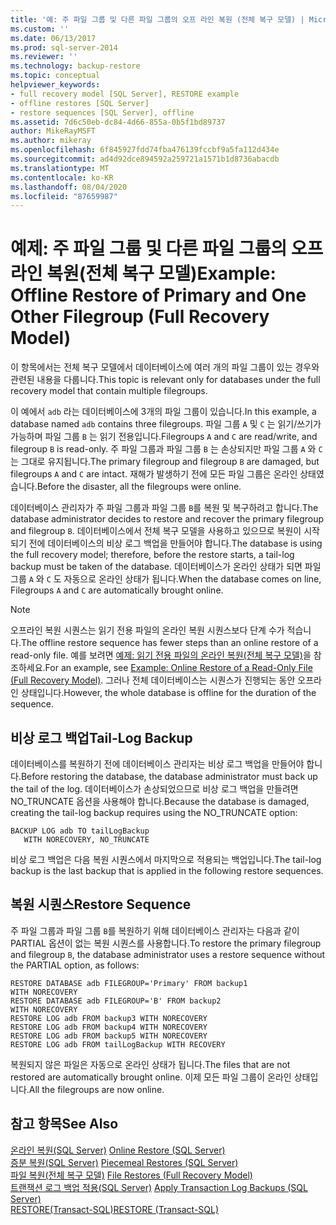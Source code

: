 ```yaml
---
title: '예: 주 파일 그룹 및 다른 파일 그룹의 오프 라인 복원 (전체 복구 모델) | Microsoft Docs'
ms.custom: ''
ms.date: 06/13/2017
ms.prod: sql-server-2014
ms.reviewer: ''
ms.technology: backup-restore
ms.topic: conceptual
helpviewer_keywords:
- full recovery model [SQL Server], RESTORE example
- offline restores [SQL Server]
- restore sequences [SQL Server], offline
ms.assetid: 7d6c50eb-dc84-4d66-855a-0b5f1bd89737
author: MikeRayMSFT
ms.author: mikeray
ms.openlocfilehash: 6f845927fdd74fba476139fccbf9a5fa112d434e
ms.sourcegitcommit: ad4d92dce894592a259721a1571b1d8736abacdb
ms.translationtype: MT
ms.contentlocale: ko-KR
ms.lasthandoff: 08/04/2020
ms.locfileid: "87659987"
---
```

# <a name="example-offline-restore-of-primary-and-one-other-filegroup-full-recovery-model"></a><span data-ttu-id="c59e2-102">예제: 주 파일 그룹 및 다른 파일 그룹의 오프라인 복원(전체 복구 모델)</span><span class="sxs-lookup"><span data-stu-id="c59e2-102">Example: Offline Restore of Primary and One Other Filegroup (Full Recovery Model)</span></span>
  <span data-ttu-id="c59e2-103">이 항목에서는 전체 복구 모델에서 데이터베이스에 여러 개의 파일 그룹이 있는 경우와 관련된 내용을 다룹니다.</span><span class="sxs-lookup"><span data-stu-id="c59e2-103">This topic is relevant only for databases under the full recovery model that contain multiple filegroups.</span></span>  
  
 <span data-ttu-id="c59e2-104">이 예에서 `adb` 라는 데이터베이스에 3개의 파일 그룹이 있습니다.</span><span class="sxs-lookup"><span data-stu-id="c59e2-104">In this example, a database named `adb` contains three filegroups.</span></span> <span data-ttu-id="c59e2-105">파일 그룹 `A` 및 `C` 는 읽기/쓰기가 가능하며 파일 그룹 `B` 는 읽기 전용입니다.</span><span class="sxs-lookup"><span data-stu-id="c59e2-105">Filegroups `A` and `C` are read/write, and filegroup `B` is read-only.</span></span> <span data-ttu-id="c59e2-106">주 파일 그룹과 파일 그룹 `B` 는 손상되지만 파일 그룹 `A` 와 `C` 는 그대로 유지됩니다.</span><span class="sxs-lookup"><span data-stu-id="c59e2-106">The primary filegroup and filegroup `B` are damaged, but filegroups `A` and `C` are intact.</span></span> <span data-ttu-id="c59e2-107">재해가 발생하기 전에 모든 파일 그룹은 온라인 상태였습니다.</span><span class="sxs-lookup"><span data-stu-id="c59e2-107">Before the disaster, all the filegroups were online.</span></span>  
  
 <span data-ttu-id="c59e2-108">데이터베이스 관리자가 주 파일 그룹과 파일 그룹 `B`를 복원 및 복구하려고 합니다.</span><span class="sxs-lookup"><span data-stu-id="c59e2-108">The database administrator decides to restore and recover the primary filegroup and filegroup `B`.</span></span> <span data-ttu-id="c59e2-109">데이터베이스에서 전체 복구 모델을 사용하고 있으므로 복원이 시작되기 전에 데이터베이스의 비상 로그 백업을 만들어야 합니다.</span><span class="sxs-lookup"><span data-stu-id="c59e2-109">The database is using the full recovery model; therefore, before the restore starts, a tail-log backup must be taken of the database.</span></span> <span data-ttu-id="c59e2-110">데이터베이스가 온라인 상태가 되면 파일 그룹 `A` 와 `C` 도 자동으로 온라인 상태가 됩니다.</span><span class="sxs-lookup"><span data-stu-id="c59e2-110">When the database comes on line, Filegroups `A` and `C` are automatically brought online.</span></span>  
  
> [!NOTE]  
>  <span data-ttu-id="c59e2-111">오프라인 복원 시퀀스는 읽기 전용 파일의 온라인 복원 시퀀스보다 단계 수가 적습니다.</span><span class="sxs-lookup"><span data-stu-id="c59e2-111">The offline restore sequence has fewer steps than an online restore of a read-only file.</span></span> <span data-ttu-id="c59e2-112">예를 보려면 [예제: 읽기 전용 파일의 온라인 복원&#40;전체 복구 모델&#41;](example-online-restore-of-a-read-only-file-full-recovery-model.md)을 참조하세요.</span><span class="sxs-lookup"><span data-stu-id="c59e2-112">For an example, see [Example: Online Restore of a Read-Only File &#40;Full Recovery Model&#41;](example-online-restore-of-a-read-only-file-full-recovery-model.md).</span></span> <span data-ttu-id="c59e2-113">그러나 전체 데이터베이스는 시퀀스가 진행되는 동안 오프라인 상태입니다.</span><span class="sxs-lookup"><span data-stu-id="c59e2-113">However, the whole database is offline for the duration of the sequence.</span></span>  
  
## <a name="tail-log-backup"></a><span data-ttu-id="c59e2-114">비상 로그 백업</span><span class="sxs-lookup"><span data-stu-id="c59e2-114">Tail-Log Backup</span></span>  
 <span data-ttu-id="c59e2-115">데이터베이스를 복원하기 전에 데이터베이스 관리자는 비상 로그 백업을 만들어야 합니다.</span><span class="sxs-lookup"><span data-stu-id="c59e2-115">Before restoring the database, the database administrator must back up the tail of the log.</span></span> <span data-ttu-id="c59e2-116">데이터베이스가 손상되었으므로 비상 로그 백업을 만들려면 NO_TRUNCATE 옵션을 사용해야 합니다.</span><span class="sxs-lookup"><span data-stu-id="c59e2-116">Because the database is damaged, creating the tail-log backup requires using the NO_TRUNCATE option:</span></span>  
  
```  
BACKUP LOG adb TO tailLogBackup   
   WITH NORECOVERY, NO_TRUNCATE  
```  
  
 <span data-ttu-id="c59e2-117">비상 로그 백업은 다음 복원 시퀀스에서 마지막으로 적용되는 백업입니다.</span><span class="sxs-lookup"><span data-stu-id="c59e2-117">The tail-log backup is the last backup that is applied in the following restore sequences.</span></span>  
  
## <a name="restore-sequence"></a><span data-ttu-id="c59e2-118">복원 시퀀스</span><span class="sxs-lookup"><span data-stu-id="c59e2-118">Restore Sequence</span></span>  
 <span data-ttu-id="c59e2-119">주 파일 그룹과 파일 그룹 `B`를 복원하기 위해 데이터베이스 관리자는 다음과 같이 PARTIAL 옵션이 없는 복원 시퀀스를 사용합니다.</span><span class="sxs-lookup"><span data-stu-id="c59e2-119">To restore the primary filegroup and filegroup `B`, the database administrator uses a restore sequence without the PARTIAL option, as follows:</span></span>  
  
```  
RESTORE DATABASE adb FILEGROUP='Primary' FROM backup1   
WITH NORECOVERY  
RESTORE DATABASE adb FILEGROUP='B' FROM backup2   
WITH NORECOVERY  
RESTORE LOG adb FROM backup3 WITH NORECOVERY  
RESTORE LOG adb FROM backup4 WITH NORECOVERY  
RESTORE LOG adb FROM backup5 WITH NORECOVERY  
RESTORE LOG adb FROM tailLogBackup WITH RECOVERY  
```  
  
 <span data-ttu-id="c59e2-120">복원되지 않은 파일은 자동으로 온라인 상태가 됩니다.</span><span class="sxs-lookup"><span data-stu-id="c59e2-120">The files that are not restored are automatically brought online.</span></span> <span data-ttu-id="c59e2-121">이제 모든 파일 그룹이 온라인 상태입니다.</span><span class="sxs-lookup"><span data-stu-id="c59e2-121">All the filegroups are now online.</span></span>  
  
## <a name="see-also"></a><span data-ttu-id="c59e2-122">참고 항목</span><span class="sxs-lookup"><span data-stu-id="c59e2-122">See Also</span></span>  
 <span data-ttu-id="c59e2-123">[온라인 복원&#40;SQL Server&#41;](online-restore-sql-server.md) </span><span class="sxs-lookup"><span data-stu-id="c59e2-123">[Online Restore &#40;SQL Server&#41;](online-restore-sql-server.md) </span></span>  
 <span data-ttu-id="c59e2-124">[증분 복원&#40;SQL Server&#41;](piecemeal-restores-sql-server.md) </span><span class="sxs-lookup"><span data-stu-id="c59e2-124">[Piecemeal Restores &#40;SQL Server&#41;](piecemeal-restores-sql-server.md) </span></span>  
 <span data-ttu-id="c59e2-125">[파일 복원&#40;전체 복구 모델&#41;](file-restores-full-recovery-model.md) </span><span class="sxs-lookup"><span data-stu-id="c59e2-125">[File Restores &#40;Full Recovery Model&#41;](file-restores-full-recovery-model.md) </span></span>  
 <span data-ttu-id="c59e2-126">[트랜잭션 로그 백업 적용&#40;SQL Server&#41;](transaction-log-backups-sql-server.md) </span><span class="sxs-lookup"><span data-stu-id="c59e2-126">[Apply Transaction Log Backups &#40;SQL Server&#41;](transaction-log-backups-sql-server.md) </span></span>  
 [<span data-ttu-id="c59e2-127">RESTORE&#40;Transact-SQL&#41;</span><span class="sxs-lookup"><span data-stu-id="c59e2-127">RESTORE &#40;Transact-SQL&#41;</span></span>](/sql/t-sql/statements/restore-statements-transact-sql)  
  
  
